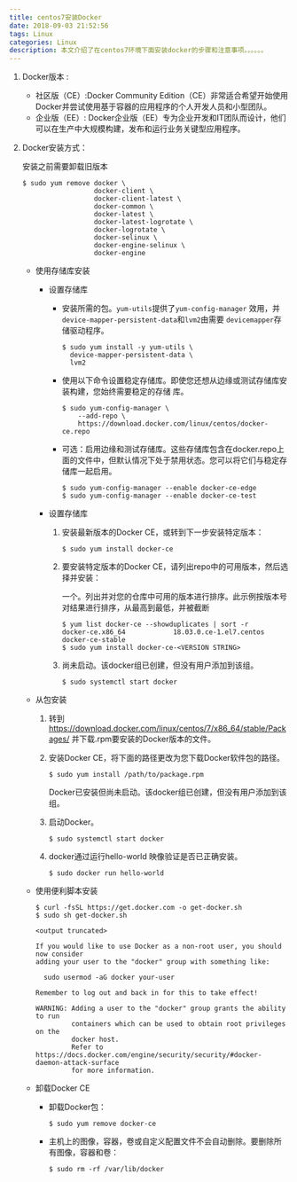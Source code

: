 ```yaml
---
title: centos7安装Docker
date: 2018-09-03 21:52:56
tags: Linux
categories: Linux
description: 本文介绍了在centos7环境下面安装docker的步骤和注意事项。。。。。。
---
```


1. Docker版本 : 

   * 社区版（CE）:Docker Community Edition（CE）非常适合希望开始使用Docker并尝试使用基于容器的应用程序的个人开发人员和小型团队。
   * 企业版（EE）: Docker企业版（EE）专为企业开发和IT团队而设计，他们可以在生产中大规模构建，发布和运行业务关键型应用程序。

2. Docker安装方式：

   安装之前需要卸载旧版本 

   ```shell
   $ sudo yum remove docker \
                     docker-client \
                     docker-client-latest \
                     docker-common \
                     docker-latest \
                     docker-latest-logrotate \
                     docker-logrotate \
                     docker-selinux \
                     docker-engine-selinux \
                     docker-engine
   ```

   * 使用存储库安装

     * 设置存储库

       * 安装所需的包。`yum-utils`提供了`yum-config-manager` 效用，并`device-mapper-persistent-data`和`lvm2`由需要 `devicemapper`存储驱动程序。

         ```shell
         $ sudo yum install -y yum-utils \
           device-mapper-persistent-data \
           lvm2
         ```

       * 使用以下命令设置稳定存储库。即使您还想从边缘或测试存储库安装构建，您始终需要稳定的存储 库。

         ``` shell
         $ sudo yum-config-manager \
             --add-repo \
             https://download.docker.com/linux/centos/docker-ce.repo
         ```

       * 可选：启用边缘和测试存储库。这些存储库包含在docker.repo上面的文件中，但默认情况下处于禁用状态。您可以将它们与稳定存储库一起启用。

         ```shell
         $ sudo yum-config-manager --enable docker-ce-edge
         $ sudo yum-config-manager --enable docker-ce-test
         ```

     * 设置存储库

       1. 安装最新版本的Docker CE，或转到下一步安装特定版本：

          ```shell
          $ sudo yum install docker-ce
          ```

       2. 要安装特定版本的Docker CE，请列出repo中的可用版本，然后选择并安装：

          一个。列出并对您的仓库中可用的版本进行排序。此示例按版本号对结果进行排序，从最高到最低，并被截断

          ``` shell
          $ yum list docker-ce --showduplicates | sort -r
          docker-ce.x86_64            18.03.0.ce-1.el7.centos             docker-ce-stable
          $ sudo yum install docker-ce-<VERSION STRING>
          ```

       3. 尚未启动。该docker组已创建，但没有用户添加到该组。

          ```shell
          $ sudo systemctl start docker
          ```

   * 从包安装

     1. 转到 https://download.docker.com/linux/centos/7/x86_64/stable/Packages/ 并下载.rpm要安装的Docker版本的文件。

     2. 安装Docker CE，将下面的路径更改为您下载Docker软件包的路径。

        ```
        $ sudo yum install /path/to/package.rpm
        ```

        Docker已安装但尚未启动。该docker组已创建，但没有用户添加到该组。

     3. 启动Docker。

        ```shell
        $ sudo systemctl start docker
        ```

     4. docker通过运行hello-world 映像验证是否已正确安装。

        ```shell
        $ sudo docker run hello-world
        ```

   * 使用便利脚本安装

     ```shell
     $ curl -fsSL https://get.docker.com -o get-docker.sh
     $ sudo sh get-docker.sh
     
     <output truncated>
     
     If you would like to use Docker as a non-root user, you should now consider
     adding your user to the "docker" group with something like:
     
       sudo usermod -aG docker your-user
     
     Remember to log out and back in for this to take effect!
     
     WARNING: Adding a user to the "docker" group grants the ability to run
              containers which can be used to obtain root privileges on the
              docker host.
              Refer to https://docs.docker.com/engine/security/security/#docker-daemon-attack-surface
              for more information.
     ```

   * 卸载Docker CE

     * 卸载Docker包：

       ```shell
       $ sudo yum remove docker-ce
       ```

     * 主机上的图像，容器，卷或自定义配置文件不会自动删除。要删除所有图像，容器和卷：

       ```shell
       $ sudo rm -rf /var/lib/docker
       ```